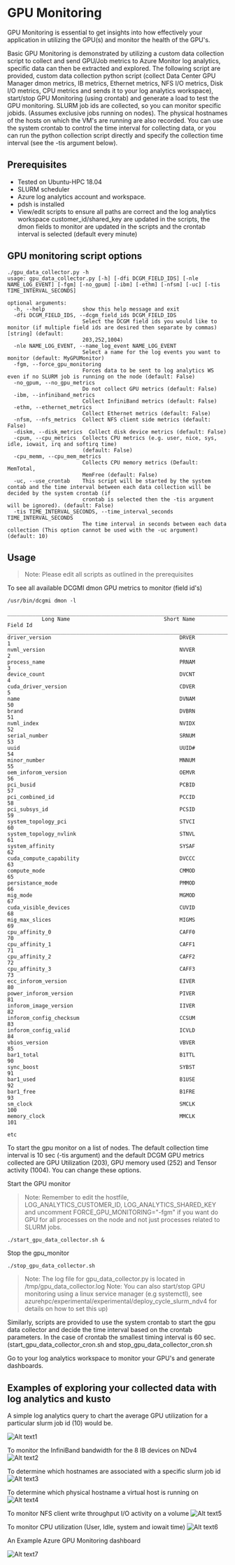 # GPU Monitoring

GPU Monitoring is essential to get insights into how effectively your application in utilizing the GPU(s) and monitor the health of the GPU's.

Basic GPU Monitoring is demonstrated by utilizing a custom data collection script to collect and send GPU/Job metrics to Azure Monitor log analytics, specific data can then be extracted and explored. The following script are provided, custom data collection python script (collect Data Center GPU Manager dmon metrics, IB metrics, Ethernet metrics, NFS I/O metrics, Disk I/O metrics, CPU metrics and sends it to your log analytics workspace), start/stop GPU Monitoring (using crontab) and generate a load to test the GPU monitoring.
SLURM job ids are collected, so you can monitor specific jobids. (Assumes exclusive jobs running on nodes). The physical hostnames of the hosts on which the VM's are running are also recorded. You can use the system crontab to control the time interval for collecting data, or you can run the python collection script directly and specify the collection time interval (see the -tis argument below).

## Prerequisites

- Tested on Ubuntu-HPC 18.04
- SLURM scheduler
- Azure log analytics account and workspace.
- pdsh is installed
- View/edit scripts to ensure all paths are correct and the log analytics workspace customer_id/shared_key are updated in the scripts, the dmon fields to monitor 
  are updated in the scripts and the crontab interval is selected (default every minute)

## GPU monitoring script options

```
./gpu_data_collector.py -h
usage: gpu_data_collector.py [-h] [-dfi DCGM_FIELD_IDS] [-nle NAME_LOG_EVENT] [-fgm] [-no_gpum] [-ibm] [-ethm] [-nfsm] [-uc] [-tis TIME_INTERVAL_SECONDS]

optional arguments:
  -h, --help            show this help message and exit
  -dfi DCGM_FIELD_IDS, --dcgm_field_ids DCGM_FIELD_IDS
                        Select the DCGM field ids you would like to monitor (if multiple field ids are desired then separate by commas) [string] (default:
                        203,252,1004)
  -nle NAME_LOG_EVENT, --name_log_event NAME_LOG_EVENT
                        Select a name for the log events you want to monitor (default: MyGPUMonitor)
  -fgm, --force_gpu_monitoring
                        Forces data to be sent to log analytics WS even if no SLURM job is running on the node (default: False)
  -no_gpum, --no_gpu_metrics
                        Do not collect GPU metrics (default: False)
  -ibm, --infiniband_metrics
                        Collect InfiniBand metrics (default: False)
  -ethm, --ethernet_metrics
                        Collect Ethernet metrics (default: False)
  -nfsm, --nfs_metrics  Collect NFS client side metrics (default: False)
  -diskm, --disk_metrics  Collect disk device metrics (default: False)
  -cpum, --cpu_metrics  Collects CPU metrics (e.g. user, nice, sys, idle, iowait, irq and softirq time)
                        (default: False)
  -cpu_memm, --cpu_mem_metrics
                        Collects CPU memory metrics (Default: MemTotal,
                        MemFree (default: False)
  -uc, --use_crontab    This script will be started by the system contab and the time interval between each data collection will be decided by the system crontab (if
                        crontab is selected then the -tis argument will be ignored). (default: False)
  -tis TIME_INTERVAL_SECONDS, --time_interval_seconds TIME_INTERVAL_SECONDS
                        The time interval in seconds between each data collection (This option cannot be used with the -uc argument) (default: 10)
```

## Usage
>Note: Please edit all scripts as outlined in the prerequisites

To see all available DCGMI dmon GPU metrics to monitor (field id's)
```
/usr/bin/dcgmi dmon -l

___________________________________________________________________________________
           Long Name                              Short Name       Field Id
___________________________________________________________________________________
driver_version                                         DRVER              1
nvml_version                                           NVVER              2
process_name                                           PRNAM              3
device_count                                           DVCNT              4
cuda_driver_version                                    CDVER              5
name                                                   DVNAM             50
brand                                                  DVBRN             51
nvml_index                                             NVIDX             52
serial_number                                          SRNUM             53
uuid                                                   UUID#             54
minor_number                                           MNNUM             55
oem_inforom_version                                    OEMVR             56
pci_busid                                              PCBID             57
pci_combined_id                                        PCCID             58
pci_subsys_id                                          PCSID             59
system_topology_pci                                    STVCI             60
system_topology_nvlink                                 STNVL             61
system_affinity                                        SYSAF             62
cuda_compute_capability                                DVCCC             63
compute_mode                                           CMMOD             65
persistance_mode                                       PMMOD             66
mig_mode                                               MGMOD             67
cuda_visible_devices                                   CUVID             68
mig_max_slices                                         MIGMS             69
cpu_affinity_0                                         CAFF0             70
cpu_affinity_1                                         CAFF1             71
cpu_affinity_2                                         CAFF2             72
cpu_affinity_3                                         CAFF3             73
ecc_inforom_version                                    EIVER             80
power_inforom_version                                  PIVER             81
inforom_image_version                                  IIVER             82
inforom_config_checksum                                CCSUM             83
inforom_config_valid                                   ICVLD             84
vbios_version                                          VBVER             85
bar1_total                                             B1TTL             90
sync_boost                                             SYBST             91
bar1_used                                              B1USE             92
bar1_free                                              B1FRE             93
sm_clock                                               SMCLK            100
memory_clock                                           MMCLK            101

etc

```
To start the gpu monitor on a list of  nodes. The default collection time interval is 10 sec (-tis argument) and the default DCGM GPU metrics collected are
GPU Utilization (203), GPU memory used (252) and Tensor activity (1004). You can change these options.

Start the GPU monitor
>Note: Remember to edit the hostfile, LOG_ANALYTICS_CUSTOMER_ID, LOG_ANALYTICS_SHARED_KEY and uncomment FORCE_GPU_MONITORING="-fgm" if you want do GPU for all processes on the node and not just processes related to SLURM jobs.
```
./start_gpu_data_collector.sh &
```

Stop the gpu_monitor
```
./stop_gpu_data_collector.sh
```
>Note: The log file for gpu_data_collector.py is located in /tmp/gpu_data_collector.log
>Note: You can also start/stop GPU monitoring using a linux service manager (e.g systemctl), see azurehpc/experimental/experimental/deploy_cycle_slurm_ndv4 for details on how to set this up)

Similarly, scripts are provided to use the system crontab to start the gpu data collector and decide the time interval based on the crontab parameters. In the case of crontab 
the smallest timing interval is 60 sec. (start_gpu_data_collector_cron.sh and stop_gpu_data_collector_cron.sh

Go to your log analytics workspace to monitor your GPU's and generate dashboards.

## Examples of exploring your collected data with log analytics and kusto

A simple log analytics query to chart the average GPU utilization for a particular slurm job id (10) would be.

![Alt text1](/experimental/gpu_monitoring/images/740m-4n-gpu-utilization-jobid.jpg?raw=true "gpu-util")


To monitor the InfiniBand bandwidth for the 8 IB devices on NDv4
![Alt text2](/experimental/gpu_monitoring/images/740m_4n_infiniband_bw.jpg?raw=true "gpu-ib")


To determine which hostnames are associated with a specific slurm job id
![Alt text3](/experimental/gpu_monitoring/images/740m_4n_find_hostnames.jpg?raw=true "gpu-host")


To determine which physical hostname a virtual host is running on
![Alt text4](/experimental/gpu_monitoring/images/740m_4n_find_physical_hostname.jpg?raw=true "gpu-host")


To monitor NFS client write throughput I/O activity on a volume
![Alt text5](/experimental/gpu_monitoring/images/nfs_client_write_io.png?raw=true "nfs-client-write-io")


To monitor CPU utilization (User, Idle, system and iowait time)
![Alt text6](/experimental/gpu_monitoring/images/cpu_utilization.jpg?raw=true "cpu-utilization")


An Example Azure GPU Monitoring dashboard

![Alt text7](/experimental/gpu_monitoring/images/gpu-dash.png?raw=true "gpu-dash")

